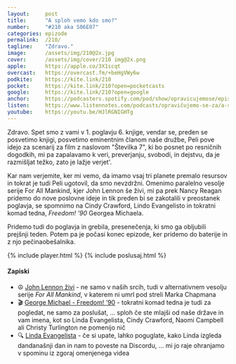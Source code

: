 ```yaml
---
layout: 	post
title:  	"A sploh vemo kdo smo?"
number: 	"#210 aka S06E07"
categories:	epizode
permalink:	/210/
tagline: 	"Zdravo."
image:		/assets/img/210@2x.jpg
cover:		/assets/img/cover/210 img@2x.png
apple:		https://apple.co/3X1scqt
overcast:	https://overcast.fm/+beHgVWy6w
podkite:	https://kite.link/210
pocket:		https://kite.link/210?open=pocketcasts
google:		https://kite.link/210?open=google
anchor:		https://podcasters.spotify.com/pod/show/opravicujemose/episodes/A-sploh-vemo-kdo-smo-e2kdm3l
listen:		https://www.listennotes.com/podcasts/opravičujemo-se-za/a-sploh-vemo-kdo-smo-kKmqRL4OxT7/embed/
youtube:	https://youtu.be/HJlRGNIGHTg
---
```


Zdravo. Spet smo z vami v 1. poglavju 6. knjige, vendar se, preden se posvetimo knjigi, posvetimo eminentnim članom naše družbe, Peli pove idejo za scenarij za film z naslovom "Številka 7", ki bo posnet po resničnih dogodkih, mi pa zapalavamo k veri, preverjanju, svobodi, in dejstvu, da je razmišljat težko, zato je lažje verjet'. 

Kar nam verjemite, ker mi vemo, da imamo vsaj tri planete premalo resursov in tokrat je tudi Peli ugotovil, da smo nevzdržni. Omenimo paralelno vesolje serije For All Mankind, kjer John Lennon še živi, mi pa prek Nancy Reagan pridemo do nove poslovne ideje in tik preden bi se zakotalili v preostanek poglavja, se spomnimo na Cindy Crawford, Lindo Evangelisto in tokratni komad tedna, *Freedom! ’90* Georgea Michaela. 

Pridemo tudi do poglavja in grebila, presenečenja, ki smo ga obljubili prejšnji teden. Potem pa je počasi konec epizode, ker pridemo do baterije in z njo pečinaobešalnika. 

{% include player.html %}
{% include poslusaj.html %}

<!--break-->

#### Zapiski

- ☮️ [John Lennon živi](https://www.youtube.com/watch?v=w9A-I_1Nqzs) - ne samo v naših srcih, tudi v alternativnem vesolju serije *For All Mankind*, v katerem ni umrl pod streli Marka Chapmana 
- 🎬 [George Michael - Freedom! ’90](https://www.youtube.com/watch?v=diYAc7gB-0A) - tokratni komad tedna je tudi za pogledat, ne samo za poslušat, ... sploh če ste mlajši od naše države in vam imena, kot so Linda Evangelista, Cindy Crawford, Naomi Campbell ali Christy Turlington ne pomenijo nič 
- 🔍 [Linda Evangelista](https://www.google.com/search?hl=en&q=Linda%20Evangelista) - če si upate, lahko poguglate, kako Linda izgleda dandanašnji dan in nam to poveste na Discordu, ... mi jo raje ohranjamo v spominu iz zgoraj omenjenega videa 